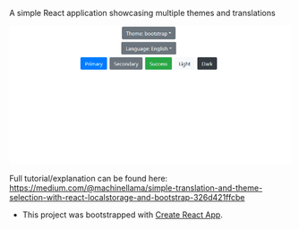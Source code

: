 A simple React application showcasing multiple themes and translations

![React Themes and Translations GIF](demo/react-translations-themes.gif)

Full tutorial/explanation can be found here: https://medium.com/@machinellama/simple-translation-and-theme-selection-with-react-localstorage-and-bootstrap-326d421ffcbe

* This project was bootstrapped with [Create React App](https://github.com/facebook/create-react-app).
